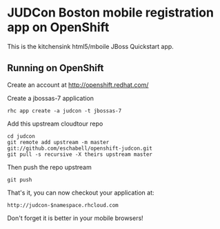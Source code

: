 JUDCon Boston mobile registration app on OpenShift
====================================================

This is the kitchensink html5/mboile JBoss Quickstart app.

Running on OpenShift
--------------------

Create an account at http://openshift.redhat.com/

Create a jbossas-7 application

    rhc app create -a judcon -t jbossas-7

Add this upstream cloudtour repo

    cd judcon
    git remote add upstream -m master git://github.com/eschabell/openshift-judcon.git
    git pull -s recursive -X theirs upstream master

Then push the repo upstream

    git push

That's it, you can now checkout your application at:

    http://judcon-$namespace.rhcloud.com

Don't forget it is better in your mobile browsers!
